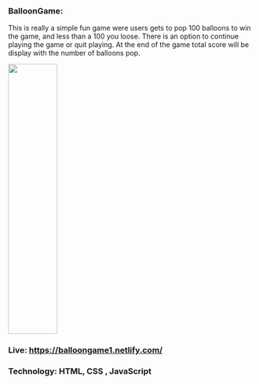 ### BalloonGame:
This is really a simple fun game were users gets to pop 100 balloons to win the game, and less than a 100 you loose. There is an option to continue playing the game or quit playing. At the end of the game total score will be display with the number of balloons pop. 

<img src="ballif.gif" width="100" height="550" />

 ### Live: https://balloongame1.netlify.com/

 ### Technology: HTML,  CSS , JavaScript
